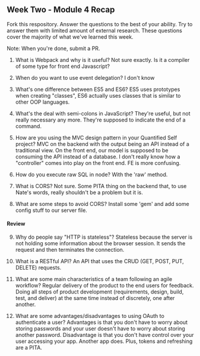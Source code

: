 ## Week Two - Module 4 Recap

Fork this respository. Answer the questions to the best of your ability. Try to answer them with limited amount of external research. These questions cover the majority of what we've learned this week. 

Note: When you're done, submit a PR. 

1. What is Webpack and why is it useful?
Not sure exactly. Is it a compiler of some type for front end Javascript?

2. When do you want to use event delegation?
I don't know

3. What's one difference between ES5 and ES6?
ES5 uses prototypes when creating "classes", ES6 actually uses classes that is similar to other OOP languages.

4. What's the deal with semi-colons in JavaScript?
They're useful, but not really necessary any more. They're supposed to indicate the end of a command.

5. How are you using the MVC design pattern in your Quantified Self project?
MVC on the backend with the output being an API instead of a traditional view. On the front end, our model is supposed to be consuming the API instead of a database. I don't really know how a "controller" comes into play on the front end. FE is more confusing.

6. How do you execute raw SQL in node?
With the 'raw' method.

7. What is CORS?
Not sure. Some PITA thing on the backend that, to use Nate's words, really shouldn't be a problem but it is.

8. What are some steps to avoid CORS?
Install some 'gem' and add some config stuff to our server file.

#### Review  

9. Why do people say "HTTP is stateless"?
Stateless because the server is not holding some information about the browser session. It sends the request and then terminates the connection.

10. What is a RESTful API?
An API that uses the CRUD (GET, POST, PUT, DELETE) requests.

11. What are some main characteristics of a team following an agile workflow?
Regular delivery of the product to the end users for feedback. Doing all steps of product development (requirements, design, build, test, and deliver) at the same time instead of discretely, one after another.

12. What are some advantages/disadvantages to using OAuth to authenticate a user?
Advantages is that you don't have to worry about storing passwords and your user doesn't have to worry about storing another password. Disadvantage is that you don't have control over your user accessing your app. Another app does. Plus, tokens and refreshing are a PITA.

